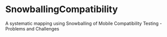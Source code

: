 # SnowballingCompatibility
A systematic mapping using Snowballing of Mobile Compatibility Testing - Problems and Challenges
